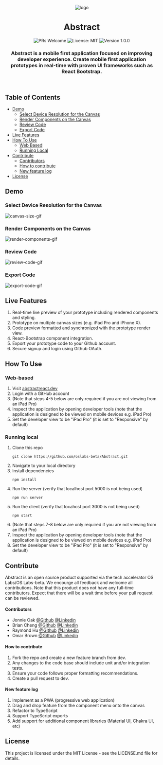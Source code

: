 <p align="center">
  <img src="https://github.com/oslabs-beta/Abstract/blob/main/abstract-notext.png?raw=true" alt="logo" style="max-width: 100%;">
</p>
<h1 align="center">Abstract</h1>

<p align="center">
  <img src="https://camo.githubusercontent.com/b0ad703a46e8b249ef2a969ab95b2cb361a2866ecb8fe18495a2229f5847102d/68747470733a2f2f696d672e736869656c64732e696f2f62616467652f5052732d77656c636f6d652d627269676874677265656e2e737667" alt="PRs Welcome" data-canonical-src="https://img.shields.io/badge/PRs-welcome-brightgreen.svg" style="max-width: 100%;">

  <img src="https://camo.githubusercontent.com/5fab2edf3816ef9fb3ebcaf6e613fa7b40ff7652ec69e5f6e7f695aa24bf5ce6/68747470733a2f2f696d672e736869656c64732e696f2f62616467652f4c6963656e73652d4d49542d626c75652e737667" alt="License: MIT" data-canonical-src="https://img.shields.io/badge/License-MIT-blue.svg" style="max-width: 100%;">

  <img src="https://img.shields.io/badge/Release-1.0.0-lightgrey.svg" alt="Version 1.0.0" data-canonical-src="https://img.shields.io/badge/Release-1.0.0-lightgrey.svg" style="max-width: 100%;">
</p>

<h3 align="center">Abstract is a mobile first application focused on improving developer experience. Create mobile first application prototypes in real-time with proven UI frameworks such as React Bootstrap.</h3>

</br>

## Table of Contents
* [Demo](#demo)
  + [Select Device Resolution for the Canvas](#select-device-resolution-for-the-canvas)
  + [Render Components on the Canvas](#render-components-on-the-canvas)
  + [Review Code](#review-code)
  + [Export Code](#export-code)
* [Live Features](#live-features)
* [How To Use](#how-to-use)
  + [Web Based](#web-based)
  + [Running Local](#running-local)
* [Contribute](#how-to-use)
  + [Contributors](#contributors)
  + [How to contribute](#how-to-contribute)
  + [New feature log](#new-feature-log)
* [License](#license)

## Demo
### Select Device Resolution for the Canvas
<img src="https://github.com/oslabs-beta/Abstract/blob/feature/github-readme/readme-assets/canvas-size.gif?raw=true" alt="canvas-size-gif" style="max-width: 75%;">

### Render Components on the Canvas
<img src="https://github.com/oslabs-beta/Abstract/blob/feature/github-readme/readme-assets/render-components.gif?raw=true" alt="render-components-gif" style="max-width: 75%;">

### Review Code
<img src="https://github.com/oslabs-beta/Abstract/blob/feature/github-readme/readme-assets/review-code.gif?raw=true" alt="review-code-gif" style="max-width: 75%;">

### Export Code
<img src="https://github.com/oslabs-beta/Abstract/blob/feature/github-readme/readme-assets/export-code.gif?raw=true" alt="export-code-gif" style="max-width: 75%;">

## Live Features
1. Real-time live preview of your prototype including rendered components and styling.
2. Prototype on multiple canvas sizes (e.g. iPad Pro and iPhone X).
3. Code preview formatted and synchronized with the prototype render view.
4. React-Bootstrap component integration.
5. Export your prototype code to your Github account.
6. Secure signup and login using Github OAuth.

## How To Use
### Web-based
1. Visit [abstractreact.dev](https://abstractreact.dev)
2. Login with a GitHub account
3. (Note that steps 4-5 below are only required if you are not viewing from an iPad Pro)
4. Inspect the application by opening developer tools (note that the application is designed to be viewed on mobile devices e.g. iPad Pro)
5. Set the developer view to be "iPad Pro" (it is set to "Responsive" by default)
### Running local
1. Clone this repo
    ```
    git clone https://github.com/oslabs-beta/Abstract.git
    ```
2. Navigate to your local directory
3. Install dependencies
    ```
    npm install
    ```
4. Run the server (verify that localhost port 5000 is not being used)
    ```
    npm run server
    ```
5. Run the client (verify that locahost port 3000 is not being used)
    ```
    npm start
    ```
6. (Note that steps 7-8 below are only required if you are not viewing from an iPad Pro)
7. Inspect the application by opening developer tools (note that the application is designed to be viewed on mobile devices e.g. iPad Pro)
8. Set the developer view to be "iPad Pro" (it is set to "Responsive" by default)

## Contribute
Abstract is an open source product supported via the tech accelerator OS Labs/OS Labs-beta. We encourge all feedback and welcome all contributions. Note that this product does not have any full-time contributors. Expect that there will be a wait time before your pull request can be reviewed.

#### Contributors
- Jonnie Oak [@Github](https://github.com/oakj) [@Linkedin](https://www.linkedin.com/in/oakj28/)
- Brian Cheng [@Github](https://github.com/chengbrian9) [@Linkedin](https://www.linkedin.com/in/brian-cheng24/)
- Raymond Hu [@Github](https://github.com/rhu0) [@Linkedin](https://www.linkedin.com/in/raymond-hu-3b18231a2/)
- Omar Brown [@Github](https://github.com/rashadhndrxx) [@Linkedin](https://www.linkedin.com/in/omar-b-76892521b/)

#### How to contribute
1. Fork the repo and create a new feature branch from dev.
2. Any changes to the code base should include unit and/or integration tests.
3. Ensure your code follows proper formatting recommendations.
4. Create a pull request to dev.

#### New feature log
1. Implement as a PWA (progressive web application)
2. Drag and drop feature from the component menu onto the canvas
3. Refactor to TypeScript
4. Support TypeScript exports
5. Add support for additional component libraries (Material UI, Chakra UI, etc)

## License
This project is licensed under the MIT License - see the LICENSE.md file for details.
